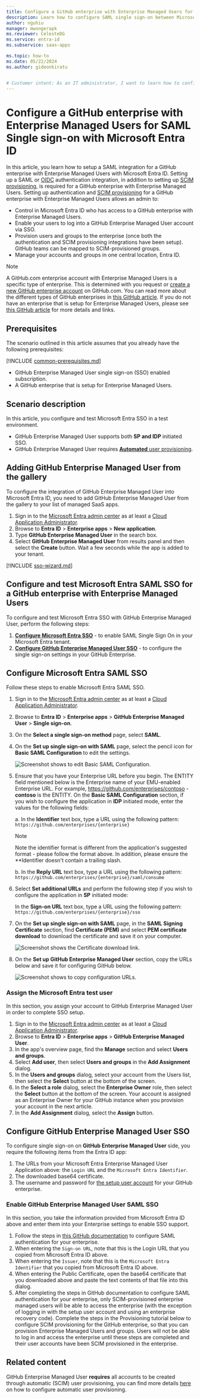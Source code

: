 ```yaml
---
title: Configure a GitHub enterprise with Enterprise Managed Users for SAML Single sign-on with Microsoft Entra ID
description: Learn how to configure SAML single sign-on between Microsoft Entra ID and a GitHub enterprise with Enterprise Managed Users.
author: nguhiu
manager: mwongerapk
ms.reviewer: CelesteDG
ms.service: entra-id
ms.subservice: saas-apps

ms.topic: how-to
ms.date: 05/22/2024
ms.author: gideonkiratu


# Customer intent: As an IT administrator, I want to learn how to configure SAML single sign-on between Microsoft Entra ID and a GitHub enterprise with Enterprise Managed Users so that I can control who has access to the type of GitHub enterprise, enable automatic sign-in with Microsoft Entra accounts, and manage my accounts in one central location.
---
```


# Configure a GitHub enterprise with Enterprise Managed Users for SAML Single sign-on with Microsoft Entra ID

In this article, you learn how to setup a SAML integration for a GitHub enterprise with Enterprise Managed Users with Microsoft Entra ID. Setting up a SAML or [OIDC](https://docs.github.com/enterprise-cloud@latest/admin/managing-iam/configuring-authentication-for-enterprise-managed-users/configuring-oidc-for-enterprise-managed-users) authentication integration, in addition to setting up [SCIM provisioning](./github-enterprise-managed-user-provisioning-tutorial.md), is required for a GitHub enterprise with Enterprise Managed Users. Setting up authentication and [SCIM provisioning](./github-enterprise-managed-user-provisioning-tutorial.md) for a GitHub enterprise with Enterprise Managed Users allows an admin to:

* Control in Microsoft Entra ID who has access to a GitHub enterprise with Enterprise Managed Users.
* Enable your users to log into a GitHub Enterprise Managed User account via SSO.
* Provision users and groups to the enterprise (once both the authentication and SCIM provisioning integrations have been setup). GitHub teams can be mapped to SCIM-provisioned groups. 
* Manage your accounts and groups in one central location, Entra ID.

> [!NOTE]
> A GitHub.com enterprise account with Enterprise Managed Users is a specific type of enterprise. This is determined with you request or [create a new GitHub enterprise account](https://docs.github.com/en/enterprise-cloud@latest/admin/managing-your-enterprise-account/creating-an-enterprise-account) on GitHub.com. You can read more about the different types of GitHub enterprises in [this GitHub article](https://docs.github.com/en/enterprise-cloud@latest/admin/managing-iam/understanding-iam-for-enterprises/choosing-an-enterprise-type-for-github-enterprise-cloud). If you do not have an enterprise that is setup for Enterprise Managed Users, please see [this GitHub article](https://docs.github.com/en/enterprise-cloud@latest/admin/managing-iam/understanding-iam-for-enterprises/about-identity-and-access-management#authentication-through-githubcom-with-additional-saml-access-restriction) for more details and links. 

## Prerequisites

The scenario outlined in this article assumes that you already have the following prerequisites:

[!INCLUDE [common-prerequisites.md](~/identity/saas-apps/includes/common-prerequisites.md)]
* GitHub Enterprise Managed User single sign-on (SSO) enabled subscription.
* A GitHub enterprise that is setup for Enterprise Managed Users.

## Scenario description

In this article,  you configure and test Microsoft Entra SSO in a test environment.

* GitHub Enterprise Managed User supports both **SP and IDP** initiated SSO.
* GitHub Enterprise Managed User requires [**Automated** user provisioning](./github-enterprise-managed-user-provisioning-tutorial.md).

## Adding GitHub Enterprise Managed User from the gallery

To configure the integration of GitHub Enterprise Managed User into Microsoft Entra ID, you need to add GitHub Enterprise Managed User from the gallery to your list of managed SaaS apps.

1. Sign in to the [Microsoft Entra admin center](https://entra.microsoft.com) as at least a [Cloud Application Administrator](~/identity/role-based-access-control/permissions-reference.md#cloud-application-administrator).
1. Browse to **Entra ID** > **Enterprise apps** > **New application**.
1. Type **GitHub Enterprise Managed User** in the search box.
1. Select **GitHub Enterprise Managed User** from results panel and then select the **Create** button. Wait a few seconds while the app is added to your tenant.

 [!INCLUDE [sso-wizard.md](~/identity/saas-apps/includes/sso-wizard.md)]


<a name='configure-and-test-azure-ad-sso-for-github-enterprise-managed-user'></a>

## Configure and test Microsoft Entra SAML SSO for a GitHub enterprise with Enterprise Managed Users

To configure and test Microsoft Entra SSO with GitHub Enterprise Managed User, perform the following steps:

1. **[Configure Microsoft Entra SSO](#configure-azure-ad-sso)** - to enable SAML Single Sign On in your Microsoft Entra tenant.
1. **[Configure GitHub Enterprise Managed User SSO](#configure-github-enterprise-managed-user-sso)** - to configure the single sign-on settings in your GitHub Enterprise.

<a name='configure-azure-ad-sso'></a>

## Configure Microsoft Entra SAML SSO

Follow these steps to enable Microsoft Entra SAML SSO.

1. Sign in to the [Microsoft Entra admin center](https://entra.microsoft.com) as at least a [Cloud Application Administrator](~/identity/role-based-access-control/permissions-reference.md#cloud-application-administrator).
1. Browse to **Entra ID** > **Enterprise apps** > **GitHub Enterprise Managed User** > **Single sign-on**.
1. On the **Select a single sign-on method** page, select **SAML**.
1. On the **Set up single sign-on with SAML** page, select the pencil icon for **Basic SAML Configuration** to edit the settings.

   ![Screenshot shows to edit Basic SAML Configuration.](common/edit-urls.png)

1. Ensure that you have your Enterprise URL before you begin. The ENTITY field mentioned below is the Enterprise name of your EMU-enabled Enterprise URL. For example, https://github.com/enterprises/contoso - **contoso** is the ENTITY. On the **Basic SAML Configuration** section, if you wish to configure the application in **IDP** initiated mode, enter the values for the following fields:

    a. In the **Identifier** text box, type a URL using the following pattern:
    `https://github.com/enterprises/{enterprise}`
    
    > [!NOTE]
    > Note the identifier format is different from the application's suggested format - please follow the format above. In addition, please ensure the **Identifier doesn't contain a trailing slash.
    
    b. In the **Reply URL** text box, type a URL using the following pattern:
    `https://github.com/enterprises/{enterprise}/saml/consume`
    

1. Select **Set additional URLs** and perform the following step if you wish to configure the application in **SP** initiated mode:

    In the **Sign-on URL** text box, type a URL using the following pattern:
    `https://github.com/enterprises/{enterprise}/sso`

1. On the **Set up single sign-on with SAML** page, in the **SAML Signing Certificate** section, find **Certificate (PEM)** and select **PEM certificate download** to download the certificate and save it on your computer.

	![Screenshot shows the Certificate download link.](common/certificate-base64-download.png "Certificate")

1. On the **Set up GitHub Enterprise Managed User** section, copy the URLs below and save it for configuring GitHub below.

	![Screenshot shows to copy configuration URLs.](common/copy-configuration-urls.png "Metadata")

<a name='assign-the-azure-ad-test-user'></a>

### Assign the Microsoft Entra test user

In this section, you assign your account to GitHub Enterprise Managed User in order to complete SSO setup.

1. Sign in to the [Microsoft Entra admin center](https://entra.microsoft.com) as at least a [Cloud Application Administrator](~/identity/role-based-access-control/permissions-reference.md#cloud-application-administrator).
1. Browse to **Entra ID** > **Enterprise apps** > **GitHub Enterprise Managed User**.
1. In the app's overview page, find the **Manage** section and select **Users and groups**.
1. Select **Add user**, then select **Users and groups** in the **Add Assignment** dialog.
1. In the **Users and groups** dialog, select your account from the Users list, then select the **Select** button at the bottom of the screen.
1. In the **Select a role** dialog, select the **Enterprise Owner** role, then select the **Select** button at the bottom of the screen. Your account is assigned as an Enterprise Owner for your GitHub instance when you provision your account in the next article. 
1. In the **Add Assignment** dialog, select the **Assign** button.

## Configure GitHub Enterprise Managed User SSO

To configure single sign-on on **GitHub Enterprise Managed User** side, you require the following items from the Entra ID app:

1. The URLs from your Microsoft Entra Enterprise Managed User Application above: the `Login URL` and the `Microsoft Entra Identifier`.
2. The downloaded base64 certificate.
1. The username and password for [the setup user account](https://docs.github.com/enterprise-cloud@latest/admin/managing-iam/understanding-iam-for-enterprises/getting-started-with-enterprise-managed-users#create-the-setup-user) for your GitHub enterprise.

### Enable GitHub Enterprise Managed User SAML SSO

In this section, you take the information provided from Microsoft Entra ID above and enter them into your Enterprise settings to enable SSO support.

1. Follow the steps in [this GitHub documentation](https://docs.github.com/enterprise-cloud@latest/admin/managing-iam/configuring-authentication-for-enterprise-managed-users/configuring-saml-single-sign-on-for-enterprise-managed-users#configure-your-enterprise) to configure SAML authentication for your enterprise.
1. When entering the `Sign-on URL`, note that this is the Login URL that you copied from Microsoft Entra ID above.
1. When entering the `Issuer`, note that this is the `Microsoft Entra Identifier` that you copied from Microsoft Entra ID above.
1. When entering the Public Certificate, open the base64 certificate that you downloaded above and paste the text contents of that file into this dialog.
1. After completing the steps in GitHub documentation to configure SAML authentication for your enterprise, only SCIM-provisioned enterprise managed users will be able to access the enterprise (with the exception of logging in with the setup user account and using an enterprise recovery code). Complete the steps in the Provisioning tutorial below to configure SCIM provisioning for the GitHub enterprise, so that you can provision Enterprise Managed Users and groups. Users will not be able to log in and access the enterprise until these steps are completed and their user accounts have been SCIM provisioned in the enterprise.

## Related content

GitHub Enterprise Managed User **requires** all accounts to be created through automatic (SCIM) user provisioning, you can find more details [here](./github-enterprise-managed-user-provisioning-tutorial.md) on how to configure automatic user provisioning.
